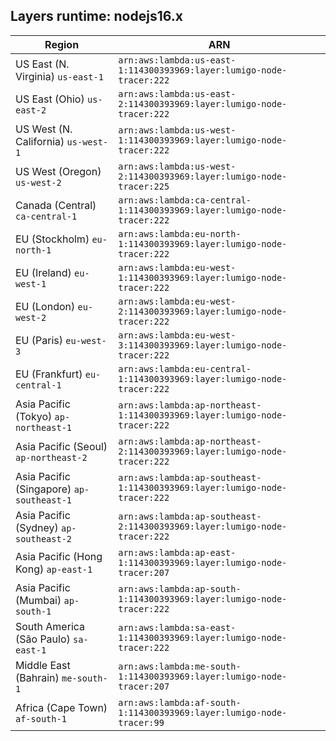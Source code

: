 Layers runtime: nodejs16.x
----
| Region | ARN |
| --- | --- |
|US East (N. Virginia)  `us-east-1`|`arn:aws:lambda:us-east-1:114300393969:layer:lumigo-node-tracer:222`|
|US East (Ohio)  `us-east-2`|`arn:aws:lambda:us-east-2:114300393969:layer:lumigo-node-tracer:222`|
|US West (N. California)  `us-west-1`|`arn:aws:lambda:us-west-1:114300393969:layer:lumigo-node-tracer:222`|
|US West (Oregon)  `us-west-2`|`arn:aws:lambda:us-west-2:114300393969:layer:lumigo-node-tracer:225`|
|Canada (Central)  `ca-central-1`|`arn:aws:lambda:ca-central-1:114300393969:layer:lumigo-node-tracer:222`|
|EU (Stockholm)  `eu-north-1`|`arn:aws:lambda:eu-north-1:114300393969:layer:lumigo-node-tracer:222`|
|EU (Ireland)  `eu-west-1`|`arn:aws:lambda:eu-west-1:114300393969:layer:lumigo-node-tracer:222`|
|EU (London)  `eu-west-2`|`arn:aws:lambda:eu-west-2:114300393969:layer:lumigo-node-tracer:222`|
|EU (Paris)  `eu-west-3`|`arn:aws:lambda:eu-west-3:114300393969:layer:lumigo-node-tracer:222`|
|EU (Frankfurt)  `eu-central-1`|`arn:aws:lambda:eu-central-1:114300393969:layer:lumigo-node-tracer:222`|
|Asia Pacific (Tokyo)  `ap-northeast-1`|`arn:aws:lambda:ap-northeast-1:114300393969:layer:lumigo-node-tracer:222`|
|Asia Pacific (Seoul)  `ap-northeast-2`|`arn:aws:lambda:ap-northeast-2:114300393969:layer:lumigo-node-tracer:222`|
|Asia Pacific (Singapore)  `ap-southeast-1`|`arn:aws:lambda:ap-southeast-1:114300393969:layer:lumigo-node-tracer:222`|
|Asia Pacific (Sydney)  `ap-southeast-2`|`arn:aws:lambda:ap-southeast-2:114300393969:layer:lumigo-node-tracer:222`|
|Asia Pacific (Hong Kong)  `ap-east-1`|`arn:aws:lambda:ap-east-1:114300393969:layer:lumigo-node-tracer:207`|
|Asia Pacific (Mumbai)  `ap-south-1`|`arn:aws:lambda:ap-south-1:114300393969:layer:lumigo-node-tracer:222`|
|South America (São Paulo)  `sa-east-1`|`arn:aws:lambda:sa-east-1:114300393969:layer:lumigo-node-tracer:222`|
|Middle East (Bahrain)  `me-south-1`|`arn:aws:lambda:me-south-1:114300393969:layer:lumigo-node-tracer:207`|
|Africa (Cape Town)  `af-south-1`|`arn:aws:lambda:af-south-1:114300393969:layer:lumigo-node-tracer:99`|
